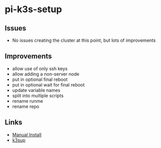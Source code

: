 # pi-k3s-setup

## Issues

* No issues creating the cluster at this point, but lots of improvements

## Improvements

* allow use of only ssh keys
* allow adding a non-server node
* put in optional final reboot
* put in optional wait for final reboot
* update variable names
* split into multiple scripts
* rename runme
* rename repo

## Links

* [Manual Install](https://blog.alexellis.io/test-drive-k3s-on-raspberry-pi/)
* [k3sup](https://github.com/alexellis/k3sup)
